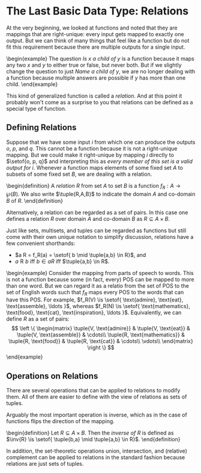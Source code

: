# The Last Basic Data Type: Relations

At the very beginning, we looked at functions and noted that they are mappings that are right-unique: every input gets mapped to exactly one output.
But we can think of many things that feel like a function but do not fit this requirement because there are multiple outputs for a single input.

\begin{example}
The question *Is $x$ a child of $y$* is a function because it maps any two $x$ and $y$ to either true or false, but never both.
But if we slightly change the question to just *Name a child of $y$*, we are no longer dealing with a function because multiple answers are possible if $y$ has more than one child.
\end{example}

This kind of generalized function is called a *relation*.
And at this point it probably won't come as a surprise to you that relations can be defined as a special type of function.

## Defining Relations

Suppose that we have some input $i$ from which one can produce the outputs $o$, $p$, and $q$.
This cannot be a function because it is not a right-unique mapping.
But we could make it right-unique by mapping $i$ directly to $\setof{o, p, q}$ and interpreting this as *every member of this set is a valid output for $i$*.
Whenever a function maps elements of some fixed set $A$ to subsets of some fixed set $B$, we are dealing with a relation.

\begin{definition}
    A *relation* $R$ from set $A$ to set $B$ is a function $f_R: A \rightarrow \wp(B)$.
    We also write $\tuple{R,A,B}$ to indicate the domain $A$ and co-domain $B$ of $R$.
\end{definition}

Alternatively, a relation can be regarded as a set of pairs.
In this case one defines a relation $R$ over domain $A$ and co-domain $B$ as $R \subseteq A \times B$.

Just like sets, multisets, and tuples can be regarded as functions but still come with their own unique notation to simplify discussion, relations have a few convenient shorthands:

- $a R = f_R(a) = \setof{ b \mid \tuple{a,b} \in R}$, and
- $a \mathrel{R} b$ iff $b \in aR$ iff $\tuple{a,b} \in R$.

\begin{example}
Consider the mapping from parts of speech to words.
This is not a function because some (in fact, every) POS can be mapped to more than one word.
But we can regard it as a relatio from the set of POS to the set of English words such that $f_R$ maps every POS to the words that can have this POS.
For example, $f_R(V) \is \setof{ \text{admire}, \text{eat}, \text{assemble}, \ldots }$, whereas $f_R(N) \is \setof{ \text{mathematics}, \text{food}, \text{cat}, \text{inspiration}, \ldots }$.
Equivalently, we can define $R$ as a set of pairs:
$$
\left \{
\begin{matrix}
    \tuple{V, \text{admire}} &
    \tuple{V, \text{eat}} &
    \tuple{V, \text{assemble}} &
    \cdots\\
    \tuple{R, \text{mathematics}} &
    \tuple{R, \text{food}} &
    \tuple{R, \text{cat}} &
    \cdots\\
    \vdots\\
\end{matrix}
\right \}
$$
\end{example}

## Operations on Relations

There are several operations that can be applied to relations to modify them.
All of them are easier to define with the view of relations as sets of tuples.

Arguably the most important operation is inverse, which as in the case of functions flips the direction of the mapping.

\begin{definition}
    Let $R \subseteq A \times B$.
    Then the *inverse of $R$* is defined as $\inv{R} \is \setof{ \tuple{b,a} \mid \tuple{a,b} \in R}$.
\end{definition}

In addition, the set-theoretic operations union, intersection, and (relative) complement can be applied to relations in the standard fashion because relations are just sets of tuples.
